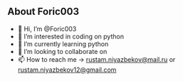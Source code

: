 About Foric003
--------------------------------------
- 👋 Hi, I’m @Foric003
- 👀 I’m interested in coding on python
- 🌱 I’m currently learning python
- 💞️ I’m looking to collaborate on 
- 📫 How to reach me -> rustam.niyazbekov@mail.ru or rustam.niyazbekov12@gmail.com

<!---
Foric003/Foric003 is a ✨ special ✨ repository because its `README.md` (this file) appears on your GitHub profile.
You can click the Preview link to take a look at your changes.
--->
